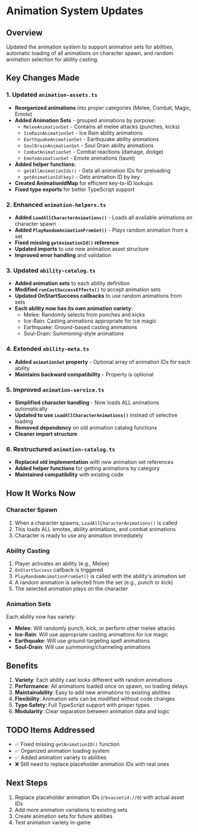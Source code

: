 # Animation System Updates

## Overview
Updated the animation system to support animation sets for abilities, automatic loading of all animations on character spawn, and random animation selection for ability casting.

## Key Changes Made

### 1. Updated `animation-assets.ts`
- **Reorganized animations** into proper categories (Melee, Combat, Magic, Emote)
- **Added Animation Sets** - grouped animations by purpose:
  - `MeleeAnimationSet` - Contains all melee attacks (punches, kicks)
  - `IceRainAnimationSet` - Ice Rain ability animations
  - `EarthquakeAnimationSet` - Earthquake ability animations  
  - `SoulDrainAnimationSet` - Soul Drain ability animations
  - `CombatAnimationSet` - Combat reactions (damage, dodge)
  - `EmoteAnimationSet` - Emote animations (taunt)
- **Added helper functions**:
  - `getAllAnimationIds()` - Gets all animation IDs for preloading
  - `getAnimationId(key)` - Gets animation ID by key
- **Created AnimationIdMap** for efficient key-to-ID lookups
- **Fixed type exports** for better TypeScript support

### 2. Enhanced `animation-helpers.ts`
- **Added `LoadAllCharacterAnimations()`** - Loads all available animations on character spawn
- **Added `PlayRandomAnimationFromSet()`** - Plays random animation from a set
- **Fixed missing `getAnimationId()` reference**
- **Updated imports** to use new animation asset structure
- **Improved error handling** and validation

### 3. Updated `ability-catalog.ts`
- **Added animation sets** to each ability definition
- **Modified `runCastSuccessEffects()`** to accept animation sets
- **Updated OnStartSuccess callbacks** to use random animations from sets
- **Each ability now has its own animation variety**:
  - Melee: Randomly selects from punches and kicks
  - Ice-Rain: Casting animations appropriate for ice magic
  - Earthquake: Ground-based casting animations
  - Soul-Drain: Summoning-style animations

### 4. Extended `ability-meta.ts`
- **Added `animationSet` property** - Optional array of animation IDs for each ability
- **Maintains backward compatibility** - Property is optional

### 5. Improved `animation-service.ts`
- **Simplified character handling** - Now loads ALL animations automatically
- **Updated to use `LoadAllCharacterAnimations()`** instead of selective loading
- **Removed dependency** on old animation catalog functions
- **Cleaner import structure**

### 6. Restructured `animation-catalog.ts`
- **Replaced old implementation** with new animation set references
- **Added helper functions** for getting animations by category
- **Maintained compatibility** with existing code

## How It Works Now

### Character Spawn
1. When a character spawns, `LoadAllCharacterAnimations()` is called
2. This loads ALL emotes, ability animations, and combat animations
3. Character is ready to use any animation immediately

### Ability Casting
1. Player activates an ability (e.g., Melee)
2. `OnStartSuccess` callback is triggered
3. `PlayRandomAnimationFromSet()` is called with the ability's animation set
4. A random animation is selected from the set (e.g., punch or kick)
5. The selected animation plays on the character

### Animation Sets
Each ability now has variety:
- **Melee**: Will randomly punch, kick, or perform other melee attacks
- **Ice-Rain**: Will use appropriate casting animations for ice magic
- **Earthquake**: Will use ground-targeting spell animations
- **Soul-Drain**: Will use summoning/channeling animations

## Benefits

1. **Variety**: Each ability cast looks different with random animations
2. **Performance**: All animations loaded once on spawn, no loading delays
3. **Maintainability**: Easy to add new animations to existing abilities
4. **Flexibility**: Animation sets can be modified without code changes
5. **Type Safety**: Full TypeScript support with proper types
6. **Modularity**: Clear separation between animation data and logic

## TODO Items Addressed
- ✅ Fixed missing `getAnimationID()` function
- ✅ Organized animation loading system
- ✅ Added animation variety to abilities
- ❌ Still need to replace placeholder animation IDs with real ones

## Next Steps
1. Replace placeholder animation IDs (`rbxassetid://0`) with actual asset IDs
2. Add more animation variations to existing sets
3. Create animation sets for future abilities
4. Test animation variety in-game

